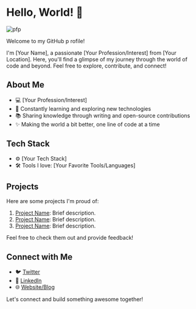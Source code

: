 # Hello, World! 👋

![pfp](https://github.com/Totmaat/Totmaat/assets/146445271/ab766c7e-1b2b-4a6e-9df1-84a5331b4c0f)

Welcome to my GitHub p
rofile!

I'm [Your Name], a passionate [Your Profession/Interest] from [Your Location]. Here, you'll find a glimpse of my journey through the world of code and beyond. Feel free to explore, contribute, and connect!

## About Me

- 💻 [Your Profession/Interest]
- 🌱 Constantly learning and exploring new technologies
- 📚 Sharing knowledge through writing and open-source contributions
- ✨ Making the world a bit better, one line of code at a time

## Tech Stack

- ⚙️ [Your Tech Stack]
- 🛠 Tools I love: [Your Favorite Tools/Languages]

## Projects

Here are some projects I'm proud of:

1. [Project Name](Link): Brief description.
2. [Project Name](Link): Brief description.
3. [Project Name](Link): Brief description.

Feel free to check them out and provide feedback!

## Connect with Me

- 🐦 [Twitter](Link)
- 💼 [LinkedIn](Link)
- 🌐 [Website/Blog](Link)

Let's connect and build something awesome together!
